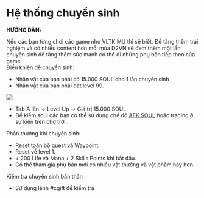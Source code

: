 # Hệ thống chuyển sinh

**HƯỚNG DẪN: ​**

Nếu các bạn từng chơi các game như VLTK MU thì sẽ biết. Để tăng thêm trải nghiệm và có nhiều content hơn mỗi mùa D2VN sẽ đem thêm một lần chuyển sinh để tăng thêm sức mạnh có thể đi những phụ bản tiếp theo của game.\
Điều khiện để chuyển sinh:

* Nhân vật của bạn phải có 15.000 SOUL cho 1 lần chuyển sinh
* Nhân vật của bạn phải đat level 99.

![](https://i0.wp.com/diablo2-vn.com/tm/app/uploads/2024/02/cs.png?resize=385%2C95\&ssl=1)

* Tab A lên -> Level Up -> Giá trị 15.000 SOUL
* Để kiếm soul các bạn có thể sử dụng chế độ [AFK SOUL](https://diablo2-vn.com/tm/docs/wiki/tham-gia-d2vn/tien-te-trong-game/soul/) hoặc trading ở sự kiện trên chợ trời.

Phần thưởng khi chuyển sinh:

* Reset toàn bộ quest và Waypoint.
* Reset về level 1.
* \+ 200 Life và Mana + 2 Skills Points khi bắt đầu.
* Có thể tham gia phụ bản mới có nhiều vật thưởng và vật phẩm hay hơn.

Kiểm tra chuyển sinh bản thân :

* Sử dụng lệnh #cgift để kiểm tra

